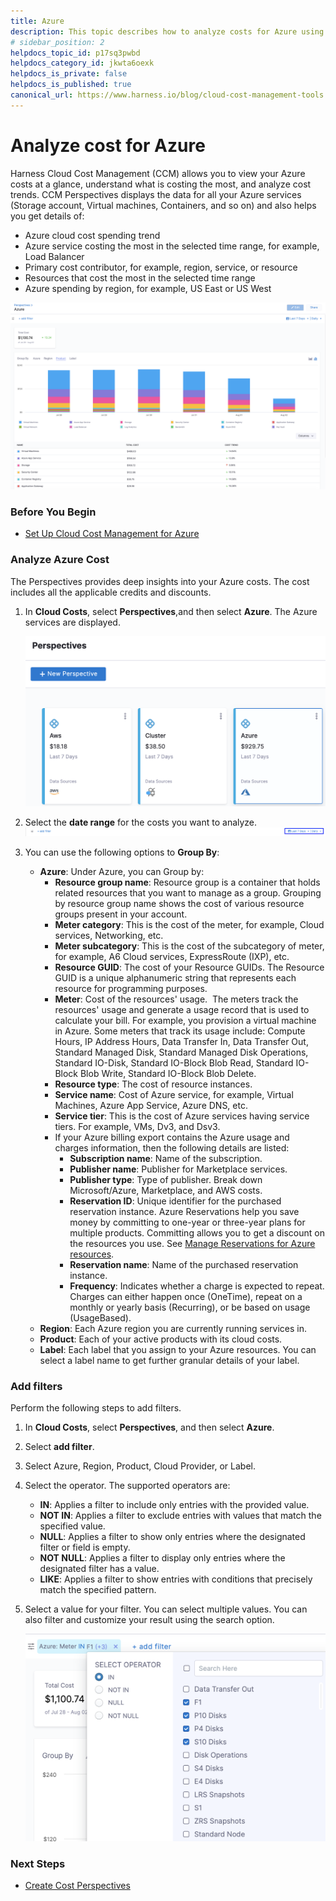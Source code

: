 ```yaml
---
title: Azure 
description: This topic describes how to analyze costs for Azure using Perspectives.
# sidebar_position: 2
helpdocs_topic_id: p17sq3pwbd
helpdocs_category_id: jkwta6oexk
helpdocs_is_private: false
helpdocs_is_published: true
canonical_url: https://www.harness.io/blog/cloud-cost-management-tools
---
```


# Analyze cost for Azure 

Harness Cloud Cost Management (CCM) allows you to view your Azure costs at a glance, understand what is costing the most, and analyze cost trends. CCM Perspectives displays the data for all your Azure services (Storage account, Virtual machines, Containers, and so on) and also helps you get details of:

* Azure cloud cost spending trend
* Azure service costing the most in the selected time range, for example, Load Balancer
* Primary cost contributor, for example, region, service, or resource
* Resources that cost the most in the selected time range
* Azure spending by region, for example, US East or US West

![](./static/analyze-cost-for-azure-17.png)

### Before You Begin

* [Set Up Cloud Cost Management for Azure](../../get-started/onboarding-guide/set-up-cost-visibility-for-azure.md)

### Analyze Azure Cost

The Perspectives provides deep insights into your Azure costs. The cost includes all the applicable credits and discounts.

1. In **Cloud Costs**, select **Perspectives**,and then select **Azure**. The Azure services are displayed.
   
     ![](./static/analyze-cost-for-azure-18.png)
2. Select the **date range** for the costs you want to analyze.
     ![](./static/analyze-cost-for-azure-19.png)

3. You can use the following options to **Group By**:
	* **Azure**: Under Azure, you can Group by:
		+ **Resource group name**: Resource group is a container that holds related resources that you want to manage as a group. Grouping by resource group name shows the cost of various resource groups present in your account.
		+ **Meter category**: This is the cost of the meter, for example, Cloud services, Networking, etc.
		+ **Meter subcategory**: This is the cost of the subcategory of meter, for example, A6 Cloud services, ExpressRoute (IXP), etc.
		+ **Resource GUID**: The cost of your Resource GUIDs. The Resource GUID is a unique alphanumeric string that represents each resource for programming purposes.
		+ **Meter**: Cost of the resources' usage.  The meters track the resources' usage and generate a usage record that is used to calculate your bill. For example, you provision a virtual machine in Azure. Some meters that track its usage include: Compute Hours, IP Address Hours, Data Transfer In, Data Transfer Out, Standard Managed Disk, Standard Managed Disk Operations, Standard IO-Disk, Standard IO-Block Blob Read, Standard IO-Block Blob Write, Standard IO-Block Blob Delete.
		+ **Resource type**: The cost of resource instances.
		+ **Service name**: Cost of Azure service, for example, Virtual Machines, Azure App Service, Azure DNS, etc.
		+ **Service tier**: This is the cost of Azure services having service tiers. For example, VMs, Dv3, and Dsv3.
		+ If your Azure billing export contains the Azure usage and charges information, then the following details are listed:
			- **Subscription name**: Name of the subscription.
			- **Publisher name**: Publisher for Marketplace services.
			- **Publisher type**: Type of publisher. Break down Microsoft/Azure, Marketplace, and AWS costs.
			- **Reservation ID**: Unique identifier for the purchased reservation instance. Azure Reservations help you save money by committing to one-year or three-year plans for multiple products. Committing allows you to get a discount on the resources you use. See [Manage Reservations for Azure resources](https://docs.microsoft.com/en-us/azure/cost-management-billing/reservations/manage-reserved-vm-instance).
			- **Reservation name**: Name of the purchased reservation instance.
			- **Frequency**: Indicates whether a charge is expected to repeat. Charges can either happen once (OneTime), repeat on a monthly or yearly basis (Recurring), or be based on usage (UsageBased).
	* **Region**: Each Azure region you are currently running services in.
	* **Product**: Each of your active products with its cloud costs.
	* **Label**: Each label that you assign to your Azure resources. You can select a label name to get further granular details of your label.

### Add filters

Perform the following steps to add filters.

1. In **Cloud Costs**, select **Perspectives**, and then select **Azure**.
2. Select **add filter**. 
3. Select Azure, Region, Product, Cloud Provider, or Label.
4. Select the operator. The supported operators are:
	* **IN**: Applies a filter to include only entries with the provided value.
	* **NOT IN**: Applies a filter to exclude entries with values that match the specified value.
	* **NULL**: Applies a filter to show only entries where the designated filter or field is empty.
	* **NOT NULL**: Applies a filter to display only entries where the designated filter has a value.
	* **LIKE**: Applies a filter to show entries with conditions that precisely match the specified pattern.
5. Select a value for your filter. You can select multiple values. You can also filter and customize your result using the search option.
   
     ![](./static/analyze-cost-for-azure-21.png)

### Next Steps

* [Create Cost Perspectives](../1-ccm-perspectives/create-cost-perspectives.mdives.md)

